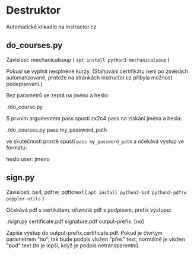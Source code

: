 Destruktor
==========

Automatické klikadlo na instructor.cz


do_courses.py
-------------

Závislost: mechanicalsoup ( `apt install python3-mechanicalsoup` )

Pokusí se vyplnit nesplněné kurzy.
(Stahování certifikátu není po změnách automatizované, protože na stránkách
instructor.cz přibyla možnost podepisování.)

Bez parametrů se zeptá na jméno a heslo:

  ./do_course.py

S prvním argumentem pass spustí zx2c4 pass na získání jména a hesla:

  ./do_courses.py pass my_password_path

ve skutečnosti prostě spustí `pass my_password_path` a očekává výstup ve formátu:

  heslo
  user: jmeno


sign.py
-------

Závislosti: bs4, pdfrw, pdftotext ( `apt install python3-bs4 python3-pdfrw poppler-utils` )

Očekává pdf s certikátem, oříznuté pdf s podpisem, prefix výstupu:

  ./sign.py certificate.pdf signature.pdf output-prefix. [no]

Zapíše výstup do output-prefix.certificate.pdf. Pokud je čtvrtým parametrem "no",
tak bude podpis vložen "přes" text, normálně je vložen "pod" text (to je lepší,
když je podpis netransparentní).
